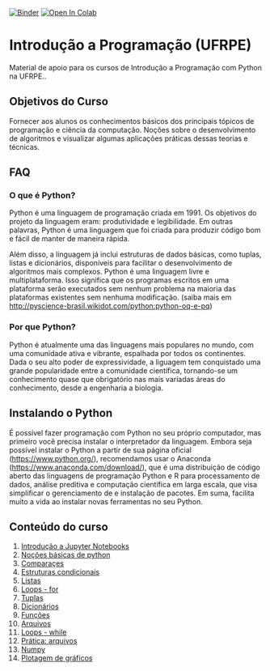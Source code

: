 [![Binder](https://mybinder.org/badge_logo.svg)](https://mybinder.org/v2/gh/ufrpe-ensino/ic-aulas/master)
[![Open In Colab](https://colab.research.google.com/assets/colab-badge.svg)](https://colab.research.google.com/github/ufrpe-ensino/ic-aulas/blob/master/)

# Introdução a Programação (UFRPE)
Material de apoio para os cursos de Introdução a Programação com Python na UFRPE..

## Objetivos do Curso
Fornecer aos alunos os conhecimentos básicos dos principais tópicos de programação e ciência da computação. Noções sobre o desenvolvimento de algoritmos e visualizar algumas aplicações práticas dessas teorias e técnicas.

## FAQ
### O que é Python?
Python é uma linguagem de programação criada em 1991. Os objetivos do projeto da linguagem eram: produtividade e legibilidade. Em outras palavras, Python é uma linguagem que foi criada para produzir código bom e fácil de manter de maneira rápida. 

Além disso, a linguagem já inclui estruturas de dados básicas, como tuplas, listas e dicionários, disponíveis para facilitar o desenvolvimento de algoritmos mais complexos. Python é uma linguagem livre e multiplataforma. Isso significa que os programas escritos em uma plataforma serão executados sem nenhum problema na maioria das plataformas existentes sem nenhuma modificação. (saiba mais em http://pyscience-brasil.wikidot.com/python:python-oq-e-pq)

### Por que Python?
Python é atualmente uma das linguagens mais populares no mundo, com uma comunidade ativa e vibrante, espalhada por todos os continentes. Dada o seu alto poder de expressividade, a liguagem tem conquistado uma grande popularidade entre a comunidade científica, tornando-se um conhecimento quase que obrigatório nas mais variadas áreas do conhecimento, desde a engenharia a biologia.

## Instalando o Python
É possível fazer programação com Python no seu próprio computador, mas primeiro você precisa instalar o interpretador da linguagem. Embora seja possível instalar o Python a partir de sua página oficial (https://www.python.org/), recomendamos usar o Anaconda (https://www.anaconda.com/download/), que é uma distribuição de código aberto das linguagens de programação Python e R para processamento de dados, análise preditiva e computação científica em larga escala, que visa simplificar o gerenciamento de e instalação de pacotes. Em suma, facilita muito a vida ao instalar novas ferramentas no seu Python.

## Conteúdo do curso
1. [Introdução a Jupyter Notebooks](https://github.com/ufrpe-ensino/ic-aulas/blob/master/aulas/00_Intro.ipynb) 
2. [Noções básicas de python](https://github.com/ufrpe-ensino/ic-aulas/blob/master/aulas/01_IntroPython.ipynb)
3. [Comparaçes](https://github.com/ufrpe-ensino/ic-aulas/blob/master/aulas/02_Comparações.ipynb)
4. [Estruturas condicionais](https://github.com/ufrpe-ensino/ic-aulas/blob/master/aulas/03_Condicionais.ipynb)
5. [Listas](https://github.com/ufrpe-ensino/ic-aulas/blob/master/aulas/04_Listas.ipynb)
6. [Loops - for](https://github.com/ufrpe-ensino/ic-aulas/blob/master/aulas/05_ListasLoops.ipynb)
7. [Tuplas](https://github.com/ufrpe-ensino/ic-aulas/blob/master/aulas/06_Tuplas.ipynb)
8. [Dicionários](https://github.com/ufrpe-ensino/ic-aulas/blob/master/aulas/07_Dicionarios.ipynb)
9. [Funções](https://github.com/ufrpe-ensino/ic-aulas/blob/master/aulas/08_Funcoes.ipynb)
10. [Arquivos](https://github.com/ufrpe-ensino/ic-aulas/blob/master/aulas/09_Arquivos.ipynb)
11. [Loops - while](https://github.com/ufrpe-ensino/ic-aulas/blob/master/aulas/10_LoopWhile.ipynb)
12. [Prática: arquivos](https://github.com/ufrpe-ensino/ic-aulas/blob/master/aulas/11_PraticaArquivos.ipynb)
13. [Numpy](https://github.com/ufrpe-ensino/ic-aulas/blob/master/aulas/12_Numpy.ipynb)
14. [Plotagem de gráficos](https://github.com/ufrpe-ensino/ic-aulas/blob/master/aulas/13_Matplotlib.ipynb)
